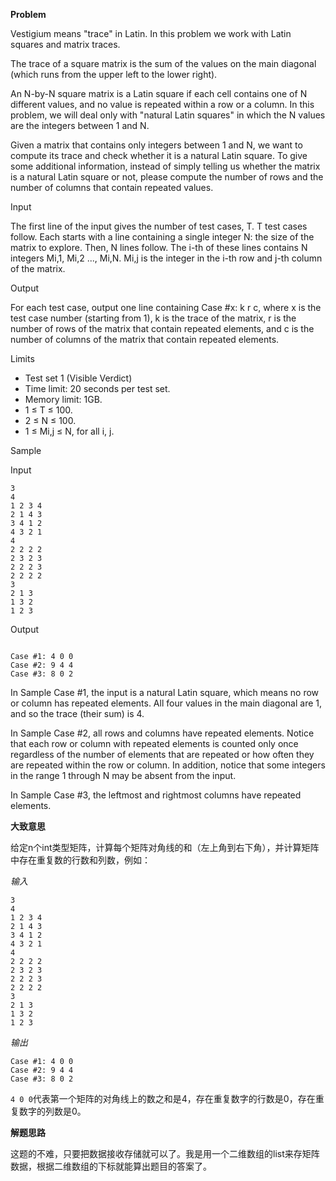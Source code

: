 **Problem**

Vestigium means "trace" in Latin. In this problem we work with Latin squares and matrix traces.

The trace of a square matrix is the sum of the values on the main diagonal (which runs from the upper left to the lower right).

An N-by-N square matrix is a Latin square if each cell contains one of N different values, and no value is repeated within a row or a column. In this problem, we will deal only with "natural Latin squares" in which the N values are the integers between 1 and N.

Given a matrix that contains only integers between 1 and N, we want to compute its trace and check whether it is a natural Latin square. To give some additional information, instead of simply telling us whether the matrix is a natural Latin square or not, please compute the number of rows and the number of columns that contain repeated values.

Input

The first line of the input gives the number of test cases, T. T test cases follow. Each starts with a line containing a single integer N: the size of the matrix to explore. Then, N lines follow. The i-th of these lines contains N integers Mi,1, Mi,2 ..., Mi,N. Mi,j is the integer in the i-th row and j-th column of the matrix.

Output

For each test case, output one line containing Case #x: k r c, where x is the test case number (starting from 1), k is the trace of the matrix, r is the number of rows of the matrix that contain repeated elements, and c is the number of columns of the matrix that contain repeated elements.

Limits

- Test set 1 (Visible Verdict)
- Time limit: 20 seconds per test set.
- Memory limit: 1GB.
- 1 ≤ T ≤ 100.
- 2 ≤ N ≤ 100.
- 1 ≤ Mi,j ≤ N, for all i, j.

Sample

Input

```
3
4
1 2 3 4
2 1 4 3
3 4 1 2
4 3 2 1
4
2 2 2 2
2 3 2 3
2 2 2 3
2 2 2 2
3
2 1 3
1 3 2
1 2 3
```

Output

```

Case #1: 4 0 0
Case #2: 9 4 4
Case #3: 8 0 2
```

In Sample Case #1, the input is a natural Latin square, which means no row or column has repeated elements. All four values in the main diagonal are 1, and so the trace (their sum) is 4.

In Sample Case #2, all rows and columns have repeated elements. Notice that each row or column with repeated elements is counted only once regardless of the number of elements that are repeated or how often they are repeated within the row or column. In addition, notice that some integers in the range 1 through N may be absent from the input.

In Sample Case #3, the leftmost and rightmost columns have repeated elements.

**大致意思**

给定n个int类型矩阵，计算每个矩阵对角线的和（左上角到右下角），并计算矩阵中存在重复数的行数和列数，例如：
                                                  
*输入*

```
3
4
1 2 3 4
2 1 4 3
3 4 1 2
4 3 2 1
4
2 2 2 2
2 3 2 3
2 2 2 3
2 2 2 2
3
2 1 3
1 3 2
1 2 3
```

*输出*

```
Case #1: 4 0 0
Case #2: 9 4 4
Case #3: 8 0 2
```

`4 0 0`代表第一个矩阵的对角线上的数之和是4，存在重复数字的行数是0，存在重复数字的列数是0。

**解题思路**

这题的不难，只要把数据接收存储就可以了。我是用一个二维数组的list来存矩阵数据，根据二维数组的下标就能算出题目的答案了。
                                                  
